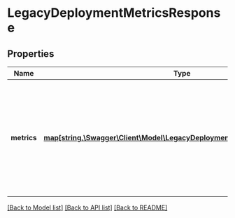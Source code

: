 # LegacyDeploymentMetricsResponse

## Properties
Name | Type | Description | Notes
------------ | ------------- | ------------- | -------------
**metrics** | [**map[string,\Swagger\Client\Model\LegacyDeploymentMetricsResponseMetrics]**](LegacyDeploymentMetricsResponseMetrics.md) | Object containing a property named after each release label, which contains an object that contains that release&#39;s metrics. | [optional] 

[[Back to Model list]](../README.md#documentation-for-models) [[Back to API list]](../README.md#documentation-for-api-endpoints) [[Back to README]](../README.md)


